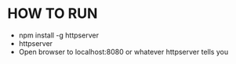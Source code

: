 # HOW TO RUN
* npm install -g httpserver
* httpserver
* Open browser to localhost:8080 or whatever httpserver tells you

